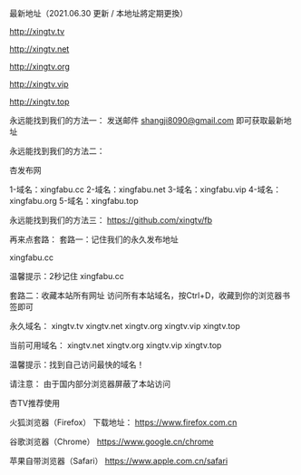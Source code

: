 最新地址（2021.06.30 更新 / 本地址將定期更換）

http://xingtv.tv

http://xingtv.net

http://xingtv.org

http://xingtv.vip

http://xingtv.top

永远能找到我们的方法一：
发送邮件 shangji8090@gmail.com 即可获取最新地址

永远能找到我们的方法二：

杏发布网 

1-域名：xingfabu.cc
2-域名：xingfabu.net
3-域名：xingfabu.vip
4-域名：xingfabu.org
5-域名：xingfabu.top

永远能找到我们的方法三：
https://github.com/xingtv/fb

再来点套路：
套路一：记住我们的永久发布地址

xingfabu.cc

温馨提示：2秒记住 xingfabu.cc

套路二：收藏本站所有网址
访问所有本站域名，按Ctrl+D，收藏到你的浏览器书签即可

永久域名：
xingtv.tv
xingtv.net
xingtv.org
xingtv.vip
xingtv.top

当前可用域名：
xingtv.net
xingtv.org
xingtv.vip
xingtv.top

温馨提示：找到自己访问最快的域名！

请注意： 由于国内部分浏览器屏蔽了本站访问 

杏TV推荐使用 

火狐浏览器（Firefox）
下载地址： https://www.firefox.com.cn 

谷歌浏览器（Chrome）
https://www.google.cn/chrome 

苹果自带浏览器（Safari）
https://www.apple.com.cn/safari






